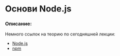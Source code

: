 # Основи Node.js

### Описание:

Немного ссылок на теорию по сегодняшней лекции:

- [Node.js](https://nodejs.org/)
- [npm](https://www.npmjs.com/)
